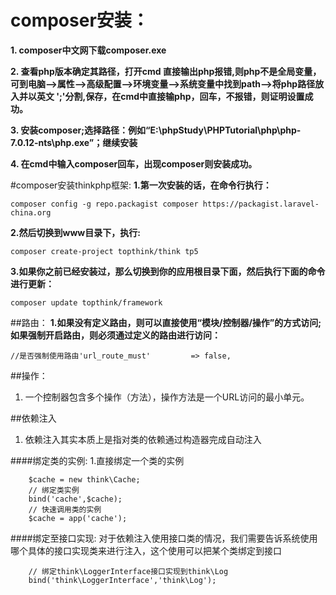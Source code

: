 # composer安装：
**1. composer中文网下载composer.exe**

**2. 查看php版本确定其路径，打开cmd 直接输出php报错,则php不是全局变量，可到电脑-->属性-->高级配置-->环境变量-->系统变量中找到path-->将php路径放入并以英文 ';'分割,保存，在cmd中直接输php，回车，不报错，则证明设置成功。**

**3. 安装composer;选择路径：例如“E:\phpStudy\PHPTutorial\php\php-7.0.12-nts\php.exe”；继续安装**

**4. 在cmd中输入composer回车，出现composer则安装成功。**

#composer安装thinkphp框架:
**1.第一次安装的话，在命令行执行：**
```
composer config -g repo.packagist composer https://packagist.laravel-china.org
```

**2.然后切换到www目录下，执行:**
```
composer create-project topthink/think tp5
```

**3.如果你之前已经安装过，那么切换到你的应用根目录下面，然后执行下面的命令进行更新：**
```
composer update topthink/framework
```

##路由：
**1.如果没有定义路由，则可以直接使用“模块/控制器/操作”的方式访问;如果强制开启路由，则必须通过定义的路由进行访问：**

```
//是否强制使用路由'url_route_must'         => false,
```
##操作：
1. 一个控制器包含多个操作（方法），操作方法是一个URL访问的最小单元。

##依赖注入
1. 依赖注入其实本质上是指对类的依赖通过构造器完成自动注入

####绑定类的实例:
1.直接绑定一个类的实例
```$xslt
    $cache = new think\Cache;
    // 绑定类实例
    bind('cache',$cache);
    // 快速调用类的实例
    $cache = app('cache');
```

####绑定至接口实现:
对于依赖注入使用接口类的情况，我们需要告诉系统使用哪个具体的接口实现类来进行注入，这个使用可以把某个类绑定到接口
```$xslt
    // 绑定think\LoggerInterface接口实现到think\Log
    bind('think\LoggerInterface','think\Log');
```



